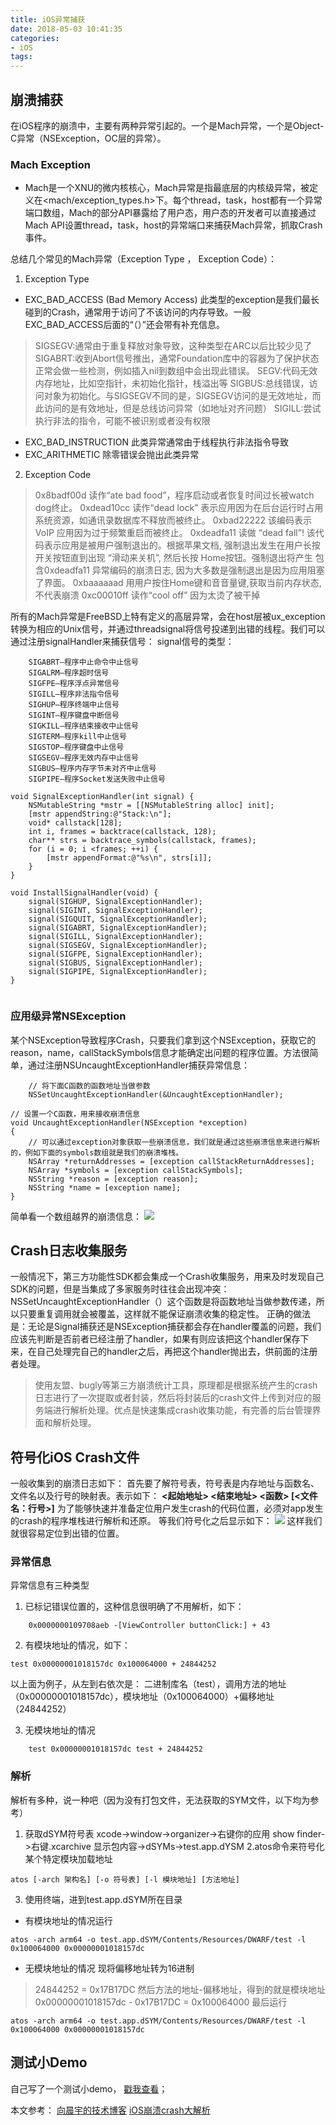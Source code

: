```yaml
---
title: iOS异常捕获
date: 2018-05-03 10:41:35
categories:
- iOS
tags:
---
```

## 崩溃捕获
在iOS程序的崩溃中，主要有两种异常引起的。一个是Mach异常，一个是Object-C异常（NSException，OC层的异常）。

### Mach Exception
* Mach是一个XNU的微内核核心，Mach异常是指最底层的内核级异常，被定义在<mach/exception_types.h>下。每个thread，task，host都有一个异常端口数组，Mach的部分API暴露给了用户态，用户态的开发者可以直接通过Mach API设置thread，task，host的异常端口来捕获Mach异常，抓取Crash事件。

总结几个常见的Mach异常（Exception Type ， Exception Code）：
1. Exception Type
* EXC_BAD_ACCESS    (Bad Memory Access)
此类型的exception是我们最长碰到的Crash，通常用于访问了不该访问的内存导致。一般EXC_BAD_ACCESS后面的“（）”还会带有补充信息。
> SIGSEGV:通常由于重复释放对象导致，这种类型在ARC以后比较少见了
> SIGABRT:收到Abort信号推出，通常Foundation库中的容器为了保护状态正常会做一些检测，例如插入nil到数组中会出现此错误。
> SEGV:代码无效内存地址，比如空指针，未初始化指针，栈溢出等
> SIGBUS:总线错误，访问对象为初始化。与SIGSEGV不同的是，SIGSEGV访问的是无效地址，而此访问的是有效地址，但是总线访问异常（如地址对齐问题）
> SIGILL:尝试执行非法的指令，可能不被识别或者没有权限

* EXC_BAD_INSTRUCTION
此类异常通常由于线程执行非法指令导致
* EXC_ARITHMETIC
除零错误会抛出此类异常

2. Exception Code
> 0x8badf00d 读作“ate bad food”，程序启动或者恢复时间过长被watch dog终止。
> 0xdead10cc 读作“dead lock” 表示应用因为在后台运行时占用系统资源，如通讯录数据库不释放而被终止。
> 0xbad22222 该编码表示 VoIP 应用因为过于频繁重启而被终止。
> 0xdeadfa11 读做 “dead fall”! 该代码表示应用是被用户强制退出的。根据苹果文档, 强制退出发生在用户长按开关按钮直到出现 “滑动来关机”, 然后长按 Home按钮。强制退出将产生 包含0xdeadfa11 异常编码的崩溃日志, 因为大多数是强制退出是因为应用阻塞了界面。
> 0xbaaaaaad  ⽤用户按住Home键和⾳音量键,获取当前内存状态,不代表崩溃
> 0xc00010ff 读作“cool off” 因为太烫了被干掉

所有的Mach异常是FreeBSD上特有定义的高层异常，会在host层被ux_exception转换为相应的Unix信号，并通过threadsignal将信号投递到出错的线程。我们可以通过注册signalHandler来捕获信号：
signal信号的类型：
```
    SIGABRT–程序中止命令中止信号
    SIGALRM–程序超时信号
    SIGFPE–程序浮点异常信号
    SIGILL–程序非法指令信号
    SIGHUP–程序终端中止信号
    SIGINT–程序键盘中断信号
    SIGKILL–程序结束接收中止信号
    SIGTERM–程序kill中止信号
    SIGSTOP–程序键盘中止信号
    SIGSEGV–程序无效内存中止信号
    SIGBUS–程序内存字节未对齐中止信号
    SIGPIPE–程序Socket发送失败中止信号
```
```
void SignalExceptionHandler(int signal) {
    NSMutableString *mstr = [[NSMutableString alloc] init];
    [mstr appendString:@"Stack:\n"];
    void* callstack[128];
    int i, frames = backtrace(callstack, 128);
    char** strs = backtrace_symbols(callstack, frames);
    for (i = 0; i <frames; ++i) {
        [mstr appendFormat:@"%s\n", strs[i]];
    }
}

void InstallSignalHandler(void) {
    signal(SIGHUP, SignalExceptionHandler);
    signal(SIGINT, SignalExceptionHandler);
    signal(SIGQUIT, SignalExceptionHandler);
    signal(SIGABRT, SignalExceptionHandler);
    signal(SIGILL, SignalExceptionHandler);
    signal(SIGSEGV, SignalExceptionHandler);
    signal(SIGFPE, SignalExceptionHandler);
    signal(SIGBUS, SignalExceptionHandler);
    signal(SIGPIPE, SignalExceptionHandler);
}
    
```
### 应用级异常NSException
某个NSException导致程序Crash，只要我们拿到这个NSException，获取它的reason，name，callStackSymbols信息才能确定出问题的程序位置。方法很简单，通过注册NSUncaughtExceptionHandler捕获异常信息：

```
    // 将下面C函数的函数地址当做参数
    NSSetUncaughtExceptionHandler(&UncaughtExceptionHandler);
```
```
// 设置一个C函数，用来接收崩溃信息
void UncaughtExceptionHandler(NSException *exception)
{ 
    // 可以通过exception对象获取一些崩溃信息，我们就是通过这些崩溃信息来进行解析的，例如下面的symbols数组就是我们的崩溃堆栈。
    NSArray *returnAddresses = [exception callStackReturnAddresses];
    NSArray *symbols = [exception callStackSymbols];
    NSString *reason = [exception reason];
    NSString *name = [exception name];
}
```
简单看一个数组越界的崩溃信息：
![](https://ws3.sinaimg.cn/large/006tKfTcly1fqy3gvgu3ej31c6124kas.jpg)

## Crash日志收集服务
一般情况下，第三方功能性SDK都会集成一个Crash收集服务，用来及时发现自己SDK的问题，但是当集成了多家服务时往往会出现冲突：NSSetUncaughtExceptionHandler（）这个函数是将函数地址当做参数传递，所以只要重复调用就会被覆盖，这样就不能保证崩溃收集的稳定性。
正确的做法是：无论是Signal捕获还是NSException捕获都会存在handler覆盖的问题，我们应该先判断是否前者已经注册了handler，如果有则应该把这个handler保存下来，在自己处理完自己的handler之后，再把这个handler抛出去，供前面的注册者处理。

> 使用友盟、bugly等第三方崩溃统计工具，原理都是根据系统产生的crash日志进行了一次提取或者封装，然后将封装后的crash文件上传到对应的服务端进行解析处理。优点是快速集成crash收集功能，有完善的后台管理界面和解析处理。

## 符号化iOS Crash文件
一般收集到的崩溃日志如下：
首先要了解符号表，符号表是内存地址与函数名、文件名以及行号的映射表。表示如下：
**<起始地址> <结束地址> <函数> [<文件名：行号>]**
为了能够快速并准备定位用户发生crash的代码位置，必须对app发生的crash的程序堆栈进行解析和还原。
等我们符号化之后显示如下：
![](https://ws1.sinaimg.cn/large/006tNc79ly1fr550q09plj311207gdhd.jpg)
这样我们就很容易定位到出错的位置。
### 异常信息
异常信息有三种类型
1. 已标记错误位置的，这种信息很明确了不用解析，如下：
```
    0x0000000109708aeb -[ViewController buttonClick:] + 43
```
2. 有模块地址的情况，如下：
```
test 0x00000001018157dc 0x100064000 + 24844252
```
以上面为例子，从左到右依次是： 二进制库名（test），调用方法的地址（0x00000001018157dc），模块地址（0x100064000）+偏移地址（24844252）

3. 无模块地址的情况
```
    test 0x00000001018157dc test + 24844252
```

### 解析
解析有多种，说一种吧（因为没有打包文件，无法获取的SYM文件，以下均为参考）
1. 获取dSYM符号表
xcode->window->organizer->右键你的应用 show finder->右键.xcarchive 显示包内容->dSYMs->test.app.dYSM
2.atos命令来符号化某个特定模块加载地址
```
atos [-arch 架构名] [-o 符号表] [-l 模块地址] [方法地址]
```
3. 使用终端，进到test.app.dSYM所在目录
* 有模块地址的情况运行
```
atos -arch arm64 -o test.app.dSYM/Contents/Resources/DWARF/test -l 0x100064000 0x00000001018157dc
```

* 无模块地址的情况
现将偏移地址转为16进制
> 24844252 = 0x17B17DC
> 然后方法的地址-偏移地址，得到的就是模块地址
> 0x00000001018157dc - 0x17B17DC = 0x100064000
> 最后运行 
```
atos -arch arm64 -o test.app.dSYM/Contents/Resources/DWARF/test -l 0x100064000 0x00000001018157dc
```
## 测试小Demo
自己写了一个测试小demo， [戳我查看](https://github.com/RiversMaJianCheng/JCCrashTest.git)；

本文参考：
[向晨宇的技术博客](http://www.iosxxx.com/blog/2015-08-29-iosyi-chang-bu-huo.html)
[iOS崩溃crash大解析](https://www.jianshu.com/p/1b804426d212)

